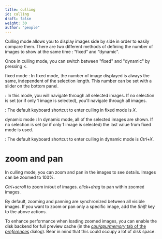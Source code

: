 ```yaml
---
title: culling
id: culling
draft: false
weight: 30
author: "people"
---
```


Culling mode allows you to display images side by side in order to easily compare them. There are two different methods of defining the number of images to show at the same time : “fixed” and “dynamic”.

Once in culling mode, you can switch between "fixed" and "dynamic" by pressing _<_.

fixed mode
: In fixed mode, the number of image displayed is always the same, independent of the selection length. This number can be set with a slider on the bottom panel.

: In this mode, you will navigate through all selected images. If no selection is set (or if only 1 image is selected), you'll navigate through all images.

: The default keyboard shortcut to enter culling in fixed mode is _X_.

dynamic mode
: In dynamic mode, all of the selected images are shown. If no selection is set (or if only 1 image is selected) the last value from fixed mode is used.

: The default keyboard shortcut to enter culling in dynamic mode is _Ctrl+X_.

# zoom and pan

In culling mode, you can zoom and pan in the images to see details. Images can be zoomed to 100%.

_Ctrl+scroll_ to zoom in/out of images. _click+drag_ to pan within zoomed images.

By default, zooming and panning are synchronized between all visible images. If you want to zoom or pan only a specific image, add the _Shift_ key to the above actions.

To enhance performance when loading zoomed images, you can enable the disk backend for full preview cache (in the [_cpu/gpu/memory_ tab of the _preferences_](../../preferences-settings/cpu-gpu-memory.md) dialog). Bear in mind that this could occupy a lot of disk space.
